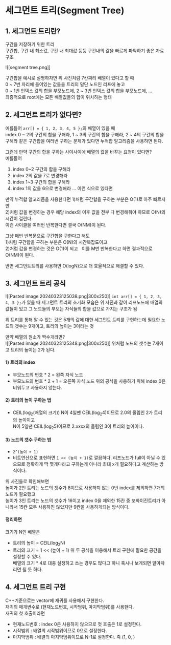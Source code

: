 # 세그먼트 트리(Segment Tree)

## 1. 세그먼트 트리란?

구간을 저장하기 위한 트리  
구간합, 구간 내 최소값, 구간 내 최대값 등등 구간내의 값을 빠르게 파악하기 좋은 자료구조  

![[segment tree.png]]

구간합을 예시로 설명하자면 위 사진처럼 7칸짜리 배열이 있다고 할 때  
0 ~ 7번 자리에 들어있는 값들을 트리의 말단 노드인 리프에 놓고  
0 ~ 1번 인덱스 값의 합을 부모노드에, 2 ~ 3번 인덱스 값의 합을 부모노드에, ...  
최종적으로 root에는 모든 배열값들의 합이 위치하는 형태  



## 2. 세그먼트 트리가 없다면?

예를들어 `arr[] = { 1, 2, 3, 4, 5 };`의 배열이 있을 때  
index 0 ~ 2의 구간의 합을 구해라, 1 ~ 3의 구간의 합을 구해라, 2 ~ 4의 구간의 합을 구해라 같은 구간합을 여러번 구하는 문제가 있다면 누적합 알고리즘을 사용하면 된다.  

그런데 만약 구간의 합을 구하는 사이사이에 배열의 값을 바꾸는 요청이 있다면?  
예를들어  
1) index 0~2 구간의 합을 구해라
2) index 2의 값을 7로 변경해라
3) index 1~3 구간의 합을 구해라
4) index 1의 값을 6으로 변경해라
   ...
이런 식으로 있다면  

만약 누적합 알고리즘을 사용한다면 1)처럼 구간합을 구하는 부분은 O(1)로 아주 빠르지만  
2)처럼 값을 변경하는 경우 해당 index의 이후 값을 전부 다 변경해줘야 하므로 O(N)의 시간이 걸린다.  
이런 사이클을 여러번 반복한다면 결국 O(NM)이 된다.  

그냥 매번 반복문으로 구간합을 구한다고 해도  
1)처럼 구간합을 구하는 부분은 O(N)의 시간복잡도이고  
2)처럼 값을 변경하는 것은 O(1)이 되고   
이를 M번 반복한다고 하면 결과적으로 O(NM)이 된다.

반면 세그먼트트리를 사용하면 O(logN)으로 더 효율적으로 해결할 수 있다.  



## 3. 세그먼트 트리 공식

![[Pasted image 20240323125038.png|300x250]]
`int arr[] = { 1, 2, 3, 4, 5 };`가 있을 때 세그먼트 트리의 초기화 모습은 위 사진과 같이 리프노드에 배열의 값들이 있고 그 노드들의 부모는 자식들의 합을 값으로 가지는 구조가 됨  

위 트리를 통해 알 수 있는 것은 5개의 값에 대한 세그먼트 트리를 구현하는데 필요한 노드의 갯수는 9개이고, 트리의 높이는 3이라는 것  

만약 배열의 원소가 짝수개라면?  
![[Pasted image 20240323125348.png|300x250]]
위처럼 노드의 갯수는 7개이고 트리의 높이는 2가 된다.  

#### 1) 트리의 index
- 부모노드의 번호 * 2 = 왼쪽 자식 노드  
- 부모노드의 번호 * 2 + 1 = 오른쪽 자식 노드
위의 공식을 사용하기 위해 index 0은 비워두고 사용하지 않는다.  

#### 2) 트리의 높이 구하는 법
- CEIL(log<sub>2</sub>(배열의 크기))
N이 4일땐 CEIL(log<sub>2</sub>4)이므로 2.0의 올림인 2가 트리의 높이이고  
N이 5일땐 CEIL(log<sub>2</sub>5)이므로 2.xxxx의 올림인 3이 트리의 높이이다.

#### 3) 노드의 갯수 구하는 법
- `2^(높이 + 1)`
- 비트연산으로 표현하면 `1 << (높이 + 1)`로 깔끔하다.
리프노드가 full이 아닐 수 있으므로 정확하게 딱 몇개다라고 구하는게 아니라 최대 x개 필요하다고 계산하는 방식이다.  

위 사진들로 확인해보면  
높이가 2인 트리는 노드의 갯수가 8이므로 사용하지 않는 0번 index를 제외하면 7개의 노드가 필요했고  
높이가 3인 트리는 노드의 갯수가 16이고 index 0을 제외한 15칸 중 포화이진트리가 아니라서 15칸 모두 사용하진 않았지만 9칸을 사용하게되는 방식이다.  

#### 정리하면
크기가 N인 배열은  
- 트리의 높이 = CEIL(log<sub>2</sub>N)
- 트리의 크기 = 1 << (높이 + 1)
위 두 공식을 이용해서 트리 구현에 필요한 공간을 설정할 수 있다.  
배열의 크기 * 4로 대충 설정하고 쓰는 경우도 많다고 하니 혹시나 보게되면 알아차리면 될 듯 하다.  



## 4. 세그먼트 트리 구현

C++기준으로는 vector에 재귀를 사용해서 구현한다.  
재귀의 매개변수로 (현재노드번호, 시작범위, 마지막범위)를 사용한다.  
재귀의 첫 호출이라면  
- 현재노드번호 : index 0은 사용하지 않으므로 첫 호출은 1로 설정한다.
- 시작범위 : 배열의 시작범위이므로 0으로 설정한다.
- 마지막범위 : 배열의 마지막범위이므로 N-1로 설정한다.
즉 (1, 0, )